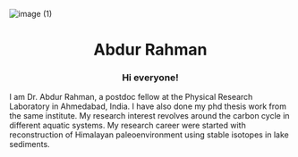 ![image (1)](https://user-images.githubusercontent.com/116168762/196684466-40ba1559-29d0-4808-a7dc-0aefa5777d1c.jpg)
<h1 align="center">Abdur Rahman</h1>

<h3 align="center">Hi everyone!</h3>
I am Dr. Abdur Rahman, a postdoc fellow at the Physical Research Laboratory in Ahmedabad, India. I have also done my phd thesis work from the same institute. My research interest revolves around the carbon cycle in different aquatic systems. My research career were started with reconstruction of Himalayan paleoenvironment using stable isotopes in lake sediments. 




